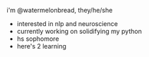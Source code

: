 i'm @watermelonbread, they/he/she
+ interested in nlp and neuroscience
+ currently working on solidifying my python
+ hs sophomore
+ here's 2 learning

